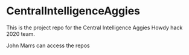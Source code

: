 # CentralIntelligenceAggies
This is the project repo for the Central Intelligence Aggies Howdy hack 2020 team. 

John Marrs can access the repos